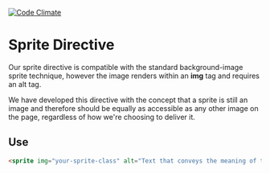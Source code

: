 [![Code Climate](https://codeclimate.com/github/talktalkplc/sprite-directive/badges/gpa.svg)](https://codeclimate.com/github/talktalkplc/sprite-directive)

# Sprite Directive

Our sprite directive is compatible with the standard background-image sprite
technique, however the image renders within an **img** tag and requires an
alt tag.

We have developed this directive with the concept that a sprite is still an image
and therefore should be equally as accessible as any other image on the page,
regardless of how we're choosing to deliver it.

## Use

```html
<sprite img="your-sprite-class" alt="Text that conveys the meaning of the image"></sprite>
```
